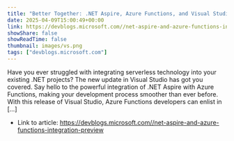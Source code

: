 ```yaml
---
title: "Better Together: .NET Aspire, Azure Functions, and Visual Studio"
date: 2025-04-09T15:00:49+00:00
link: https://devblogs.microsoft.com//net-aspire-and-azure-functions-integration-preview
showShare: false
showReadTime: false
thumbnail: images/vs.png
tags: ["devblogs.microsoft.com"]
---
```

Have you ever struggled with integrating serverless technology into your existing .NET projects? The new update in Visual Studio has got you covered. Say hello to the powerful integration of .NET Aspire with Azure Functions, making your development process smoother than ever before. With this release of Visual Studio, Azure Functions developers can enlist in […]

- Link to article: https://devblogs.microsoft.com//net-aspire-and-azure-functions-integration-preview